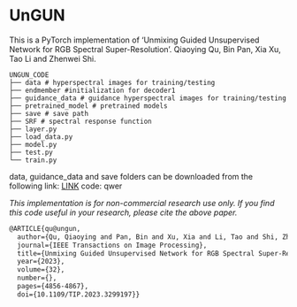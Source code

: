 # UnGUN

This is a PyTorch implementation of ‘Unmixing Guided Unsupervised Network for RGB
Spectral Super-Resolution’.  Qiaoying Qu, Bin Pan, Xia Xu, Tao Li and Zhenwei Shi.


```shell
UNGUN_CODE
├── data # hyperspectral images for training/testing
├── endmember #initialization for decoder1
├── guidance_data # guidance hyperspectral images for training/testing
├── pretrained_model # pretrained models 
├── save # save path
├── SRF # spectral response function
├── layer.py
├── load_data.py
├── model.py
├── test.py 
└── train.py
```
data, guidance_data and save folders can be downloaded from the following link:  [LINK](https://pan.baidu.com/s/1scUKeK0Fh54ZY_-3yikhmw) 
code: qwer


*This implementation is for non-commercial research use only. If you find this code useful in your research, please cite the above paper.*

```latex
@ARTICLE{qu@ungun,
  author={Qu, Qiaoying and Pan, Bin and Xu, Xia and Li, Tao and Shi, Zhenwei},
  journal={IEEE Transactions on Image Processing}, 
  title={Unmixing Guided Unsupervised Network for RGB Spectral Super-Resolution}, 
  year={2023},
  volume={32},
  number={},
  pages={4856-4867},
  doi={10.1109/TIP.2023.3299197}}

```

